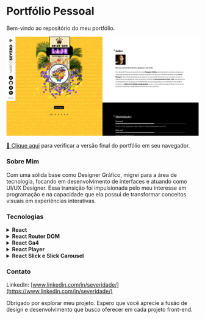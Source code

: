 # Portfólio Pessoal
Bem-vindo ao repositório do meu portfólio.

![Prévia da página - Preview of the page](./home.png)


[🔗 Clique aqui](https://severidade.com.br/) para verificar a versão final do portfólio em seu navegador.

### Sobre Mim
Com uma sólida base como Designer Gráfico, migrei para a área de tecnologia, focando em desenvolvimento de interfaces e atuando como UI/UX Designer. Essa transição foi impulsionada pelo meu interesse em programação e na capacidade que ela possui de transformar conceitos visuais em experiências interativas.

### Tecnologias

<details>
    <summary><strong>React</strong></summary>

* O projeto utiliza o React como biblioteca principal para o desenvolvimento de interfaces front-end. O React permite a construção de componentes reutilizáveis, facilitando a criação de uma UI dinâmica e responsiva.
</details>

<details>
    <summary><strong>React Router DOM</strong></summary>

* O React Router DOM é empregado para facilitar a navegação entre diferentes páginas no aplicativo, garantindo uma experiência de usuário suave e amigável.
</details>

<details>
    <summary><strong>React Ga4</strong></summary>

* Para análise de dados e rastreamento, o React Ga4 é incorporado ao projeto. Ele oferece recursos avançados de análise e insights sobre o comportamento do usuário, contribuindo para aprimorar a usabilidade.
</details>

<details>
    <summary><strong>React Player</strong></summary>

* A inclusão da biblioteca React Player permite a fácil integração e reprodução de vídeos no aplicativo, enriquecendo a experiência do usuário com conteúdo multimídia.
</details>

<details>
    <summary><strong>React Slick e Slick Carousel</strong></summary>

* React Slick e Slick Carousel são utilizados para criar carrosséis de imagens de forma elegante e responsiva, adicionando um toque visualmente atraente à interface.
</details>





### Contato
LinkedIn: [www.linkedin.com/in/severidade/](https://www.linkedin.com/in/severidade/)

Obrigado por explorar meu projeto. Espero que você aprecie a fusão de design e desenvolvimento que busco oferecer em cada projeto front-end.